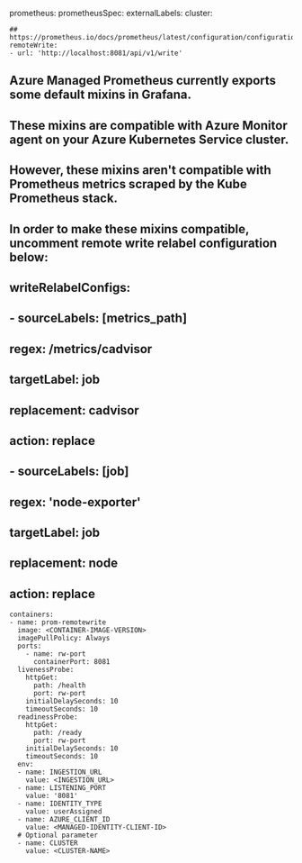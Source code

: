 prometheus:
  prometheusSpec:
    externalLabels:
          cluster: <AKS-CLUSTER-NAME>

    ## https://prometheus.io/docs/prometheus/latest/configuration/configuration/#remote_write    
    remoteWrite:
    - url: 'http://localhost:8081/api/v1/write'
  ## Azure Managed Prometheus currently exports some default mixins in Grafana. 
  ## These mixins are compatible with Azure Monitor agent on your Azure Kubernetes Service cluster. 
  ## However, these mixins aren't compatible with Prometheus metrics scraped by the Kube Prometheus stack. 
  ## In order to make these mixins compatible, uncomment remote write relabel configuration below:

  ## writeRelabelConfigs:
  ##   - sourceLabels: [metrics_path]
  ##     regex: /metrics/cadvisor
  ##     targetLabel: job
  ##     replacement: cadvisor
  ##     action: replace
  ##   - sourceLabels: [job]
  ##     regex: 'node-exporter'
  ##     targetLabel: job
  ##     replacement: node
  ##     action: replace
    containers:
    - name: prom-remotewrite
      image: <CONTAINER-IMAGE-VERSION>
      imagePullPolicy: Always
      ports:
        - name: rw-port
          containerPort: 8081
      livenessProbe:
        httpGet:
          path: /health
          port: rw-port
        initialDelaySeconds: 10
        timeoutSeconds: 10
      readinessProbe:
        httpGet:
          path: /ready
          port: rw-port
        initialDelaySeconds: 10
        timeoutSeconds: 10
      env:
      - name: INGESTION_URL
        value: <INGESTION_URL>
      - name: LISTENING_PORT
        value: '8081'
      - name: IDENTITY_TYPE
        value: userAssigned
      - name: AZURE_CLIENT_ID
        value: <MANAGED-IDENTITY-CLIENT-ID>
      # Optional parameter
      - name: CLUSTER
        value: <CLUSTER-NAME>
